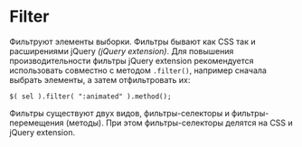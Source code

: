 # Filter
Фильтруют элементы выборки. Фильтры бывают как CSS так и расширениями jQuery *(jQuery extension)*. Для повышения производительности фильтры jQuery extension рекомендуется использовать совместно с методом `.filter()`, например сначала выбрать элементы, а затем отфильтровать их:

    $( sel ).filter( ":animated" ).method();

Фильтры существуют двух видов, фильтры-селекторы и фильтры-перемещения (методы). При этом фильтры-селекторы делятся на CSS и jQuery extension.
